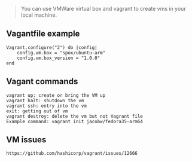 > You can use VMWare virtual box and vagrant to create vms in your local machine.


## Vagantfile example

```
Vagrant.configure("2") do |config|
    config.vm.box = "spox/ubuntu-arm"
    config.vm.box_version = "1.0.0"
end
```
 
## Vagant commands
 
```
vagrant up: create or bring the VM up
vagrant halt: shutdown the vm
vagrant ssh: entry into the vm
exit: getting out of vm
vagrant destroy: delete the vm but not Vagrant file
Example command: vagrant init jacobw/fedora35-arm64
```

## VM issues

```
https://github.com/hashicorp/vagrant/issues/12666
```

